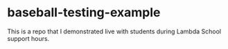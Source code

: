 # baseball-testing-example

This is a repo that I demonstrated live with students during Lambda School support hours.
